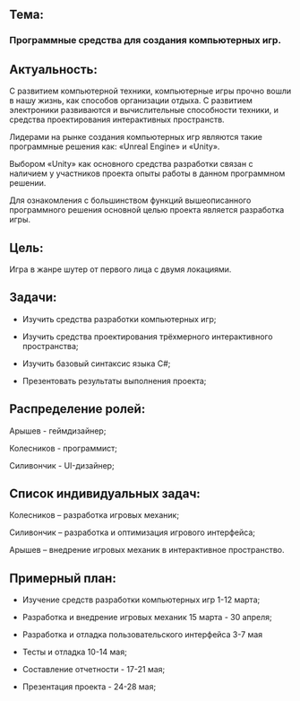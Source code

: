 ## Тема: 

### Программные средства для создания компьютерных игр. 

## Актуальность: 
С развитием компьютерной техники, компьютерные игры прочно вошли в нашу жизнь, как способов организации отдыха. С развитием электроники развиваются и вычислительные способности техники, и средства проектирования интерактивных пространств.  

Лидерами на рынке создания компьютерных игр являются такие программные решения как: «Unreal Engine» и «Unity». 

Выбором «Unity» как основного средства разработки связан с наличием у участников проекта опыты работы в данном программном решении. 

Для ознакомления с большинством функций вышеописанного программного решения основной целью проекта является разработка игры. 

## Цель:  

Игра в жанре шутер от первого лица с двумя локациями. 

## Задачи: 

* Изучить средства разработки компьютерных игр; 

* Изучить средства проектирования трёхмерного интерактивного пространства; 

* Изучить базовый синтаксис языка C#; 

* Презентовать результаты выполнения проекта; 

## Распределение ролей: 

Арышев - геймдизайнер; 

Колесников - программист; 

Силивончик - UI-дизайнер; 

## Список индивидуальных задач: 

Колесников – разработка игровых механик; 

Силивончик – разработка и оптимизация игрового интерфейса; 

Арышев – внедрение игровых механик в интерактивное пространство. 

## Примерный план: 

* Изучение средств разработки компьютерных игр 1-12 марта; 

* Разработка и внедрение игровых механик 15 марта - 30 апреля; 

* Разработка и отладка пользовательского интерфейса 3-7 мая 

* Тесты и отладка 10-14 мая; 

* Составление отчетности - 17-21 мая; 

* Презентация проекта - 24-28 мая; 
